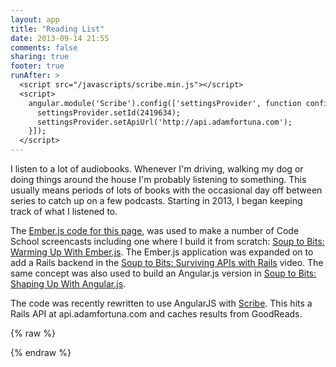 ```yaml
---
layout: app
title: "Reading List"
date: 2013-09-14 21:55
comments: false
sharing: true
footer: true
runAfter: >
  <script src="/javascripts/scribe.min.js"></script>
  <script>
    angular.module('Scribe').config(['settingsProvider', function config(settingsProvider) {
      settingsProvider.setId(2419634);
      settingsProvider.setApiUrl('http://api.adamfortuna.com');
    }]);
  </script>
---
```


I listen to a lot of audiobooks. Whenever I'm driving, walking my dog or doing things around the house I'm probably listening to something. This usually means periods of lots of books with the occasional day off between series to catch up on a few podcasts. Starting in 2013, I began keeping track of what I listened to.

The [Ember.js code for this page](https://github.com/codeschool/EmberReadinglist), was used to make a number of Code School screencasts including one where I build it from scratch: [Soup to Bits: Warming Up With Ember.js](https://www.codeschool.com/code_tv/soup-to-bits-warming-up-with-ember). The Ember.js application was expanded on to add a Rails backend in the [Soup to Bits: Surviving APIs with Rails](https://www.codeschool.com/code_tv/soup-to-bits-surviving-apis-with-rails) video. The same concept was also used to build an Angular.js version in [Soup to Bits: Shaping Up With Angular.js](https://www.codeschool.com/code_tv/soup-to-bits-shaping-up-with-angular-js).

The code was recently rewritten to use AngularJS with [Scribe](https://github.com/adamfortuna/scribe). This hits a Rails API at api.adamfortuna.com and caches results from GoodReads.

{% raw %}

<div ng-app='Scribe'>
  <script type='text/ng-template' id='index.html'>
    <div>
      <h2>Books</h2>

      <ol class='breadcrumb'>
        <li>Books</li>
      </ol>
    </div>

    <div class='row'>
      <div class='col-md-8 col-sm-8'>
        <ul class='list-unstyled books'>
          <sb-review ng-repeat='review in ctrl.reviews | filter: ctrl.filter' review='review'></sb-book>
        </ul>
      </div>

      <div class='col-md-3 col-md-offset-1 col-sm-4'>
        <h3>Filter Books</h3>
        <sb-filters filter='ctrl.filter'></sb-filters>
        <sb-rating-select></sb-rating-select>
        <sb-currently-reading></sb-currently-reading>
      </div>
    </div>
  </script>

  <script type='text/ng-template' id='show.html'>
    <div>
      <h2>Books</h2>

      <ol class='breadcrumb'>
        <li><a href='#/'>Books</a></li>
        <li class='active'>{{ctrl.review.book.title}}</li>
      </ol>
    </div>

    <div class='row'>
      <div class='col-md-12'>
        <ul class='books list-unstyled'>
          <sb-review review='ctrl.review'></sb-review>

          <li class='row book'>
            <div class='col-xs-9 col-xs-offset-3 col-md-8 col-md-offset-3 col-lg-offset-2'>
              <h3>More From <a href='{{ctrl.review.link}}' target='_blank'>Goodreads</a></h3>
              <div class='description' sb-safe-html='{{ctrl.review.book.description}}'></div>

              <div>
                <h3>Genres</h3>
                <ul class='list-unstyled list-inline'>
                  <li ng-repeat='genre in ctrl.review.book.genres'>
                    <a class='label label-primary' href='' ng-click='ctrl.addFilter("genre",genre)'>{{genre}}</a>
                  </li>
                </ul>
              </div>
            </div>
          </li>
        </ul>
      </div>
    </div>
  </script>

  <div ng-view></div>
</div>

{% endraw %}
